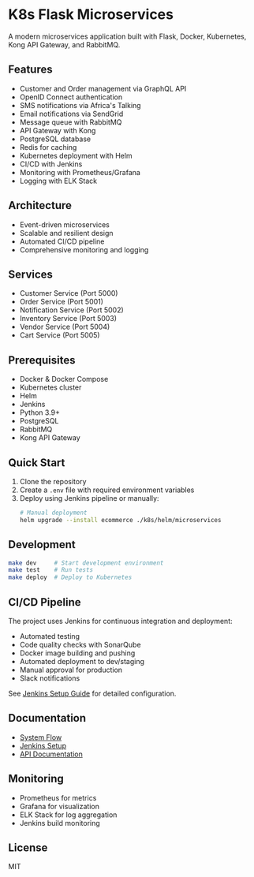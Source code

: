 # K8s Flask Microservices

A modern microservices application built with Flask, Docker, Kubernetes, Kong API Gateway, and RabbitMQ.

## Features
- Customer and Order management via GraphQL API
- OpenID Connect authentication
- SMS notifications via Africa's Talking
- Email notifications via SendGrid
- Message queue with RabbitMQ
- API Gateway with Kong
- PostgreSQL database
- Redis for caching
- Kubernetes deployment with Helm
- CI/CD with Jenkins
- Monitoring with Prometheus/Grafana
- Logging with ELK Stack

## Architecture
- Event-driven microservices
- Scalable and resilient design
- Automated CI/CD pipeline
- Comprehensive monitoring and logging

## Services
- Customer Service (Port 5000)
- Order Service (Port 5001)
- Notification Service (Port 5002)
- Inventory Service (Port 5003)
- Vendor Service (Port 5004)
- Cart Service (Port 5005)

## Prerequisites
- Docker & Docker Compose
- Kubernetes cluster
- Helm
- Jenkins
- Python 3.9+
- PostgreSQL
- RabbitMQ
- Kong API Gateway

## Quick Start
1. Clone the repository
2. Create a `.env` file with required environment variables
3. Deploy using Jenkins pipeline or manually:
   ```bash
   # Manual deployment
   helm upgrade --install ecommerce ./k8s/helm/microservices
   ```

## Development
```bash
make dev     # Start development environment
make test    # Run tests
make deploy  # Deploy to Kubernetes
```

## CI/CD Pipeline
The project uses Jenkins for continuous integration and deployment:
- Automated testing
- Code quality checks with SonarQube
- Docker image building and pushing
- Automated deployment to dev/staging
- Manual approval for production
- Slack notifications

See [Jenkins Setup Guide](docs/jenkins-setup.md) for detailed configuration.

## Documentation
- [System Flow](docs/system-flow.md)
- [Jenkins Setup](docs/jenkins-setup.md)
- [API Documentation](docs/api.md)

## Monitoring
- Prometheus for metrics
- Grafana for visualization
- ELK Stack for log aggregation
- Jenkins build monitoring

## License
MIT
